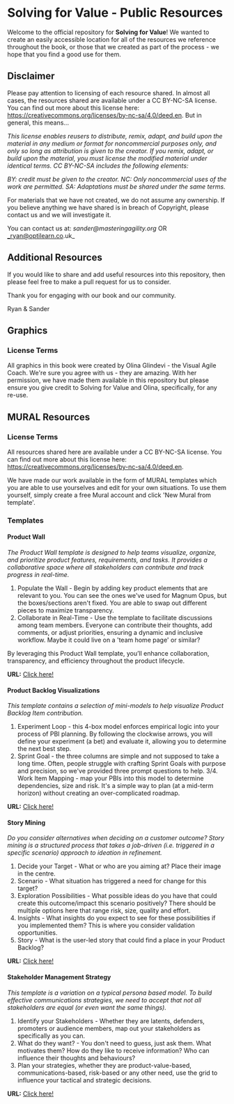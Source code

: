 # Solving for Value - Public Resources

Welcome to the official repository for **Solving for Value**! We wanted to create an easily accessible location for all of the resources we reference throughout the book, or those that we created as part of the process - we hope that you find a good use for them.

## Disclaimer
Please pay attention to licensing of each resource shared. In almost all cases, the resources shared are available under a CC BY-NC-SA license. You can find out more about this license here: https://creativecommons.org/licenses/by-nc-sa/4.0/deed.en. But in general, this means...

_This license enables reusers to distribute, remix, adapt, and build upon the material in any medium or format for noncommercial purposes only, and only so long as attribution is given to the creator. If you remix, adapt, or build upon the material, you must license the modified material under identical terms. CC BY-NC-SA includes the following elements:_

 _BY: credit must be given to the creator._
 _NC: Only noncommercial uses of the work are permitted._
 _SA: Adaptations must be shared under the same terms._
 
For materials that we have not created, we do not assume any ownership. If you believe anything we have shared is in breach of Copyright, please contact us and we will investigate it.

You can contact us at:
_sander@masteringagility.org_ OR _ryan@optilearn.co.uk_

## Additional Resources
If you would like to share and add useful resources into this repository, then please feel free to make a pull request for us to consider.

Thank you for engaging with our book and our community.

Ryan & Sander

## Graphics

### License Terms

All graphics in this book were created by Olina Glindevi - the Visual Agile Coach. We're sure you agree with us - they are amazing. With her permission, we have made them available in this repository but please ensure you give credit to Solving for Value and Olina, specifically, for any re-use.

## MURAL Resources

### License Terms

All resources shared here are available under a CC BY-NC-SA license. You can find out more about this license here: https://creativecommons.org/licenses/by-nc-sa/4.0/deed.en.

We have made our work available in the form of MURAL templates which you are able to use yourselves and edit for your own situations. To use them yourself, simply create a free Mural account and click 'New Mural from template'.

### Templates

#### Product Wall

_The Product Wall template is designed to help teams visualize, organize, and prioritize product features, requirements, and tasks. It provides a collaborative space where all stakeholders can contribute and track progress in real-time._

1. Populate the Wall - Begin by adding key product elements that are relevant to you. You can see the ones we've used for Magnum Opus, but the boxes/sections aren't fixed. You are able to swap out different pieces to maximize transparency.
2. Collaborate in Real-Time - Use the template to facilitate discussions among team members. Everyone can contribute their thoughts, add comments, or adjust priorities, ensuring a dynamic and inclusive workflow. Maybe it could live on a 'team home page' or similar?

By leveraging this Product Wall template, you’ll enhance collaboration, transparency, and efficiency throughout the product lifecycle.

**URL:** [Click here!](https://app.mural.co/template/0ba9a02a-69e1-427b-8e67-6c2ec5304365/921a8e60-1f09-42b0-aeab-835c37036da4)

#### Product Backlog Visualizations

_This template contains a selection of mini-models to help visualize Product Backlog Item contribution._

1. Experiment Loop - this 4-box model enforces empirical logic into your process of PBI planning. By following the clockwise arrows, you will define your experiment (a bet) and evaluate it, allowing you to determine the next best step.
2. Sprint Goal - the three columns are simple and not supposed to take a long time. Often, people struggle with crafting Sprint Goals with purpose and precision, so we've provided three prompt questions to help.
3/4. Work Item Mapping - map your PBIs into this model to determine dependencies, size and risk. It's a simple way to plan (at a mid-term horizon) without creating an over-complicated roadmap.

**URL:** [Click here!](https://app.mural.co/template/a6ef026b-32bf-4fd7-9240-a9633c0c365e/a388c785-52bd-43b1-9681-76d6d516b786)

#### Story Mining

_Do you consider alternatives when deciding on a customer outcome? Story mining is a structured process that takes a job-driven (i.e. triggered in a specific scenario) approach to ideation in refinement._

1. Decide your Target - What or who are you aiming at? Place their image in the centre.
2. Scenario - What situation has triggered a need for change for this target?
3. Exploration Possibilities - What possible ideas do you have that could create this outcome/impact this scenario positively? There should be multiple options here that range risk, size, quality and effort.
4. Insights - What insights do you expect to see for these possibilities if you implemented them? This is where you consider validation opportunities.
5. Story - What is the user-led story that could find a place in your Product Backlog?

**URL:** [Click here!](https://app.mural.co/template/32e94293-2ffe-47a5-854a-3fbe045f4a4f/a7152739-8c94-4d5c-ab1a-2014924afcef)

#### Stakeholder Management Strategy

_This template is a variation on a typical persona based model. To build effective communications strategies, we need to accept that not all stakeholders are equal (or even want the same things)._

1. Identify your Stakeholders - Whether they are latents, defenders, promoters or audience members, map out your stakeholders as specifically as you can.
2. What do they want? - You don't need to guess, just ask them. What motivates them? How do they like to receive information? Who can influence their thoughts and behaviours?
3. Plan your strategies, whether they are product-value-based, communications-based, risk-based or any other need, use the grid to influence your tactical and strategic decisions.

**URL:** [Click here!](https://app.mural.co/template/8cc7f2ca-faef-4ba6-a140-3943787c1fe0/f823c97f-cc61-452f-b05d-7fab7de8191c)

